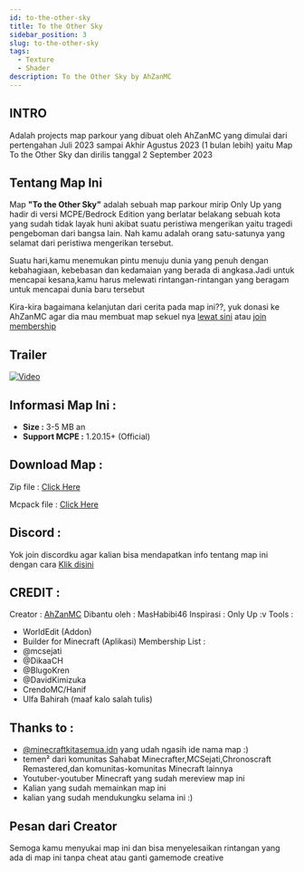 ```yaml
---
id: to-the-other-sky
title: To the Other Sky
sidebar_position: 3
slug: to-the-other-sky
tags:
  - Texture
  - Shader
description: To the Other Sky by AhZanMC
---
```


## INTRO
Adalah projects map parkour yang dibuat oleh AhZanMC yang dimulai dari pertengahan Juli 2023 sampai Akhir Agustus 2023 (1 bulan lebih) yaitu Map To the Other Sky dan dirilis tanggal 2 September 2023

## Tentang Map Ini
Map **"To the Other Sky"** adalah sebuah map parkour mirip Only Up yang hadir di versi MCPE/Bedrock Edition yang berlatar belakang sebuah kota yang sudah tidak layak huni akibat suatu peristiwa mengerikan yaitu tragedi pengeboman dari bangsa lain. Nah kamu adalah orang satu-satunya yang selamat dari peristiwa mengerikan tersebut.

Suatu hari,kamu menemukan pintu menuju dunia yang penuh dengan kebahagiaan, kebebasan dan kedamaian yang berada di angkasa.Jadi untuk mencapai kesana,kamu harus melewati rintangan-rintangan yang beragam untuk mencapai dunia baru tersebut

Kira-kira bagaimana kelanjutan dari cerita pada map ini??, yuk donasi ke AhZanMC agar dia mau membuat map sekuel nya [lewat sini](https://saweria.co/AhZanMC) atau [join membership](https://www.youtube.com/channel/UCwPdhFKiiEffRqg6IzPfz0g/join)

## Trailer
[![Video](http://img.youtube.com/vi/_rNyqiz-5FI/0.jpg)](http://www.youtube.com/watch?v=_rNyqiz-5FI)

## Informasi Map Ini :
- **Size :** 3-5 MB an
- **Support MCPE :** 1.20.15+ (Official)

## Download Map :
Zip file : [Click Here](https://www.mediafire.com/file/3a2w16sneq5gn2a/To_the_Other_Sky_Parkour_by_AhZanMC_%255BNormal_Install%255D.zip/file)

Mcpack file : [Click Here](https://www.mediafire.com/file/h1hwnlfxkp4pnsv/To_the_Other_Sky_Parkour_by_AhZanMC_%255BFast_Install%255D.mcworld/file)

## Discord :
Yok join discordku agar kalian bisa mendapatkan info tentang map ini dengan cara [Klik disini](https://ahzanmc.my.id/discord)

## CREDIT :
Creator : [AhZanMC](https://bio-link.ahzanmc.my.id/)
Dibantu oleh : MasHabibi46
Inspirasi : Only Up :v
Tools :
- WorldEdit (Addon)
- Builder for Minecraft (Aplikasi)
Membership List :
- @mcsejati  
- @DikaaCH  
- @BlugoKren  
- @DavidKimizuka  
- CrendoMC/Hanif
- Ulfa Bahirah (maaf kalo salah tulis)

## Thanks to :
- [@minecraftkitasemua.idn](https://www.instagram.com/minecraftkitasemua.idn) yang udah ngasih ide nama map :)
- temen² dari komunitas Sahabat Minecrafter,MCSejati,Chronoscraft Remastered,dan komunitas-komunitas Minecraft lainnya
- Youtuber-youtuber Minecraft yang sudah mereview map ini
- Kalian yang sudah memainkan map ini
- kalian yang sudah mendukungku selama ini :)

## Pesan dari Creator
Semoga kamu menyukai map ini dan bisa menyelesaikan rintangan yang ada di map ini tanpa cheat atau ganti gamemode creative